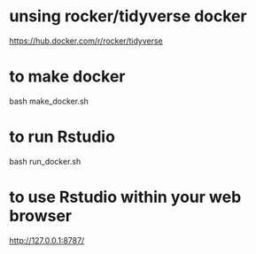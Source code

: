 # unsing rocker/tidyverse docker

https://hub.docker.com/r/rocker/tidyverse

# to make docker

bash make_docker.sh

# to run Rstudio

bash run_docker.sh

# to use Rstudio within your web browser

http://127.0.0.1:8787/
